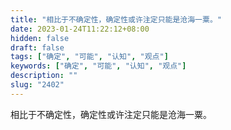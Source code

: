 ```yaml
---
title: "相比于不确定性，确定性或许注定只能是沧海一粟。"
date: 2023-01-24T11:22:12+08:00
hidden: false
draft: false
tags: ["确定", "可能", "认知", "观点"]
keywords: ["确定", "可能", "认知", "观点"]
description: ""
slug: "2402"
---
```


相比于不确定性，确定性或许注定只能是沧海一粟。
